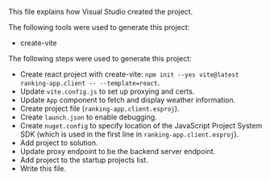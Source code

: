 This file explains how Visual Studio created the project.

The following tools were used to generate this project:
- create-vite

The following steps were used to generate this project:
- Create react project with create-vite: `npm init --yes vite@latest ranking-app.client -- --template=react`.
- Update `vite.config.js` to set up proxying and certs.
- Update `App` component to fetch and display weather information.
- Create project file (`ranking-app.client.esproj`).
- Create `launch.json` to enable debugging.
- Create `nuget.config` to specify location of the JavaScript Project System SDK (which is used in the first line in `ranking-app.client.esproj`).
- Add project to solution.
- Update proxy endpoint to be the backend server endpoint.
- Add project to the startup projects list.
- Write this file.
